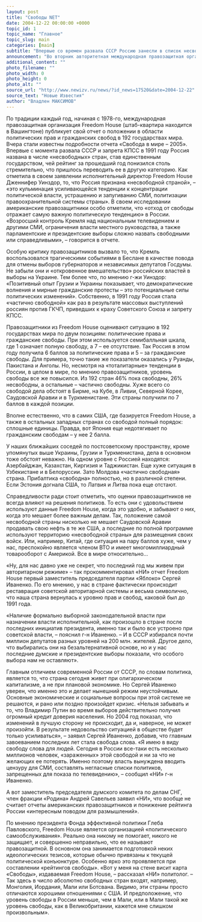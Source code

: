 ```yaml
---
layout: post
title: "Свободы NET"
date: 2004-12-22 00:00:00 +0000
topic_id: 1
topic_name: "Главное"
topic_slug: main
categories: [main]
subtitle: "Впервые со времен развала СССР Россию занесли в список несвободных стран"
announcement: "Во вторник авторитетная международная правозащитная организация Freedom House опубликовала свой доклад «Свобода в мире – 2005», в котором понизила рейтинг России. Из категории «частично свободных» стран наша родина впервые за 13 лет попала в «несвободные». Это означает, что в глазах мирового сообщества она вернулась во времена СССР и «холодной войны». Поводом для такой нелестной оценки состояния свободы в РФ стали последние парламентские и президентские выборы, принятие закона о назначении губернаторов и ограничение работы СМИ."
additional_content: ""
photo_filename: ""
photo_width: 0
photo_height: 0
photo_alt: ""
source_url: "http://www.newizv.ru/news/?id_news=17520&date=2004-12-22"
source_text: "Новые Известия"
author: "Владлен МАКСИМОВ"
---
```

По традиции каждый год, начиная с 1978-го, международная правозащитная организация Freedom House (штаб-квартира находится в Вашингтоне) публикует свой отчет о положении в области политических прав и гражданских свобод в 192 государствах мира. Вчера стали известны подробности отчета «Свобода в мире – 2005». Впервые с момента развала СССР и запрета КПСС в 1991 году Россия названа в числе «несвободных» стран, став единственным государством, чей рейтинг за прошедший год понизился столь стремительно, что пришлось переводить ее в другую категорию. Как отметила в своем заявлении исполнительный директор Freedom House Дженнифер Уинздор, то, что Россия признана «несвободной страной», – «это кульминация усиливающейся тенденции к концентрации политической власти, устрашению и запугиванию СМИ, политизации правоохранительной системы страны». В своем исследовании американские правозащитники особо отметили, что «отход от свободы отражает самую важную политическую тенденцию» в России. «Возросший контроль Кремля над национальным телевидением и другими СМИ, ограничения власти местного руководства, а также парламентские и президентские выборы сложно назвать свободными или справедливыми», – говорится в отчете.

Особую критику правозащитников вызвало то, что Кремль воспользовался трагическими событиями в Беслане в качестве повода для отмены выборов губернаторов и независимых депутатов Госдумы. Не забыли они и «откровенное вмешательство» российских властей в выборы на Украине. Тем более что, по мнению г-жи Уинздор: «Позитивный опыт Грузии и Украины показывает, что демократические волнения и мирные гражданские протесты – это потенциальные силы политических изменений». Собственно, в 1991 году Россия стала «частично свободной» как раз в результате массовых выступлений россиян против ГКЧП, приведших к краху Советского Союза и запрету КПСС.

Правозащитники из Freedom House оценивают ситуацию в 192 государствах мира по двум позициям: политические права и гражданские свободы. При этом используется семибалльная шкала, где 1 означает полную свободу, а 7 – ее отсутствие. Так Россия в этом году получила 6 баллов за политические права и 5 – за гражданские свободы. Для примера, точно такие же показатели оказались у Руанды, Пакистана и Анголы. Но, несмотря на «тоталитарные» тенденции в России, в целом в мире, по мнению правозащитников, уровень свободы все же повысился. Из 192 стран 46% пока свободны, 26% несвободны, а остальные – частично свободны. Хуже всего со свободой дела обстоят в Бирме, на Кубе, в Ливии, Северной Корее, Саудовской Аравии и в Туркменистане. Эти страны получили по 7 баллов в каждой позиции.

Вполне естественно, что в самих США, где базируется Freedom House, а также в остальных западных странах со свободой полный порядок: сплошные единицы. Правда, вот Япония еще недотягивает по гражданским свободам – у нее 2 балла.

У наших ближайших соседей по постсоветскому пространству, кроме упомянутых выше Украины, Грузии и Туркменистана, дела в основном тоже обстоят неважно. На одном уровне с Россией находятся: Азербайджан, Казахстан, Киргизия и Таджикистан. Еще хуже ситуация в Узбекистане и в Белоруссии. Зато Молдова «частично свободная» страна. Прибалтика «свободна» полностью, но в различной степени. Если Эстония догнала США, то Латвия и Литва пока еще отстают.

Справедливости ради стоит отметить, что оценки правозащитников не всегда влияют на решения политиков. То есть они с удовольствием используют данные Freedom House, когда это удобно, и забывают о них, когда это мешает более важным делам. Так, положение самой несвободной страны нисколько не мешает Саудовской Аравии продавать свою нефть в те же США, а последние по полной программе используют территорию «несвободной страны» для размещения своих войск. Или, например, Китай, где ситуация на пару баллов хуже, чем у нас, преспокойно является членом ВТО и имеет многомиллиардный товарооборот с Америкой. Все в мире относительно…

«Ну, для нас давно уже не секрет, что последний год мы живем при авторитарном режиме» – так прокомментировал «НИ» отчет Freedom House первый заместитель председателя партии «Яблоко» Сергей Иваненко. По его мнению, у нас в стране фактически происходит реставрация советской авторитарной системы и весьма символично, что наша страна вернулась к уровню прав и свобод, каковой был до 1991 года.

«Наличие формально выборной законодательной власти при назначении власти исполнительной, как произошло в стране после последних инициатив президента, именно так и было все устроено при советской власти, – пояснил г-н Иваненко. – И в СССР избирался почти миллион депутатов разных уровней на 200 млн. жителей. Другое дело, что выбирались они на безальтернативной основе, но и у нас последние думские и президентские выборы показали, что особого выбора нам не оставляют».

Главным отличием современной России от СССР, по словам политика, является то, что страна сегодня живет при олигархическом капитализме, а не при плановой экономике. Но Сергей Иваненко уверен, что именно это и делает нынешний режим неустойчивым. Основные экономические и социальные вопросы при этой системе не решаются, и рано или поздно произойдет кризис. «Нельзя забывать и то, что Владимир Путин во время выборов действительно получил огромный кредит доверия населения. Но 2004 год показал, что изменений в лучшую сторону не происходит, да и, наверное, не может произойти. В результате недовольство ситуацией в обществе будет только усиливаться», – заявил Сергей Иваненко, добавив, что главным завоеванием последних лет стала свобода слова. «Я имею в виду свободу слова для людей. Сегодня в России все-таки есть несколько миллионов человек, «зараженных» этой свободой и ни за что не желающих ее потерять. Именно поэтому власть вынуждена вводить цензуру для СМИ, составлять негласные списки политиков, запрещенных для показа по телевидению», – сообщил «НИ» г-н Иваненко.

А вот заместитель председателя думского комитета по делам СНГ, член фракции «Родина» Андрей Савельев заявил «НИ», что вообще не считает отчеты американских правозащитников и понижение рейтинга России «интересным поводом для размышлений».

По мнению президента Фонда эффективной политики Глеба Павловского, Freedom House является организацией «политического самообслуживания». Реально она никому не помогает, никого не защищает, и совершенно неправильно, что ее называют правозащитной. В основном она занимается подготовкой неких идеологических тезисов, которые обычно привязаны к текущей политической конъюнктуре. Особенно ярко это проявляется при составлении «рейтингов свободы». «Вот у меня на стене висит карта «Свободы», издаваемая Freedom House, – рассказал «НИ» политолог. – Так здесь в число абсолютно свободных стран входят, например, Монголия, Иордания, Мали или Ботсвана. Видимо, эти страны просто отличаются хорошими отношениями с США. И предположение, что уровень свободы в России меньше, чем в Мали, или в Мали такой же уровень свободы, как в Великобритании, кажется мне слишком произвольным».
